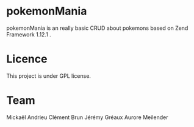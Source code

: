 pokemonMania
============

pokemonMania is an really basic CRUD about pokemons based on Zend Framework 1.12.1 .

Licence
============

This project is under GPL license.

Team
============

Mickaël Andrieu
Clément Brun
Jérémy Gréaux
Aurore Meilender

